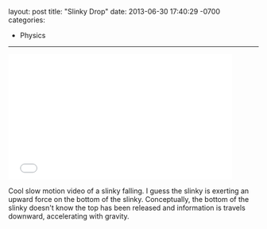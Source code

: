 layout: post
title:  "Slinky Drop"
date:   2013-06-30 17:40:29 -0700
categories:
  - Physics
---

<iframe class="embedly-embed" src="//cdn.embedly.com/widgets/media.html?src=https%3A%2F%2Fwww.youtube.com%2Fembed%2FuiyMuHuCFo4%3Ffeature%3Doembed&url=https%3A%2F%2Fwww.youtube.com%2Fwatch%3Fv%3DuiyMuHuCFo4%26feature%3Dyoutu.be&image=https%3A%2F%2Fi.ytimg.com%2Fvi%2FuiyMuHuCFo4%2Fhqdefault.jpg&key=d815972c91e546edb5d2d02e509f8b1c&type=text%2Fhtml&schema=youtube" width="450" height="253" scrolling="no" frameborder="0" allowfullscreen></iframe>

Cool slow motion video of a slinky falling. I guess the slinky is exerting an upward force on the bottom of the slinky. Conceptually, the bottom of the slinky doesn't know the top has been released and information is travels downward, accelerating with gravity.
